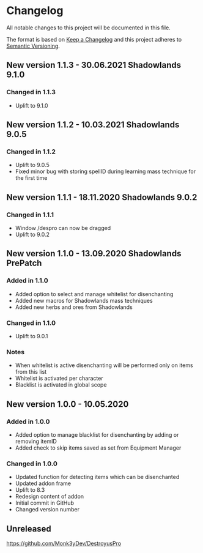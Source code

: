 # Changelog

All notable changes to this project will be documented in this file.

The format is based on [Keep a Changelog](http://keepachangelog.com/en/1.0.0/)
and this project adheres to [Semantic Versioning](http://semver.org/spec/v2.0.0.html).

## New version 1.1.3 - 30.06.2021 Shadowlands 9.1.0

### Changed in 1.1.3

- Uplift to 9.1.0

## New version 1.1.2 - 10.03.2021 Shadowlands 9.0.5

### Changed in 1.1.2

- Uplift to 9.0.5
- Fixed minor bug with storing spellID during learning mass technique for the first time

## New version 1.1.1 - 18.11.2020 Shadowlands 9.0.2

### Changed in 1.1.1

- Window /despro can now be dragged
- Uplift to 9.0.2

## New version 1.1.0 - 13.09.2020 Shadowlands PrePatch

### Added in 1.1.0

- Added option to select and manage whitelist for disenchanting
- Added new macros for Shadowlands mass techniques
- Added new herbs and ores from Shadowlands

### Changed in 1.1.0

- Uplift to 9.0.1

### Notes

- When whitelist is active disenchanting will be performed only on items from this list
- Whitelist is activated per character
- Blacklist is activated in global scope

## New version 1.0.0 - 10.05.2020

### Added in 1.0.0

- Added option to manage blacklist for disenchanting by adding or removing itemID
- Added check to skip items saved as set from Equipment Manager

### Changed in 1.0.0

- Updated function for detecting items which can be disenchanted
- Updated addon frame
- Uplift to 8.3
- Redesign content of addon
- Initial commit in GitHub
- Changed version number

## Unreleased

<https://github.com/Monk3yDev/DestroyusPro>
